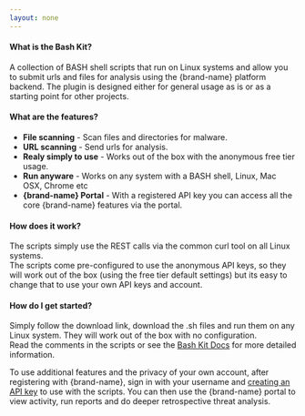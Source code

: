 ```yaml
---
layout: none
---
```

#### What is the Bash Kit?

A collection of BASH shell scripts that run on Linux systems and allow you to submit urls and files for analysis using the {brand-name} platform backend.
The plugin is designed either for general usage as is or as a starting point for other projects.

#### What are the features?

- __File scanning__ - Scan files and directories for malware.
- __URL scanning__ - Send urls for analysis.
- __Realy simply to use__ - Works out of the box with the anonymous free tier usage.
- __Run anyware__ - Works on any system with a BASH shell, Linux, Mac OSX, Chrome etc
- __{brand-name} Portal__ - With a registered API key you can access all the core {brand-name} features via the portal.

#### How does it work?

The scripts simply use the REST calls via the common curl tool on all Linux systems.  
The scripts come pre-configured to use the anonymous API keys, so they will work out of the box (using the free tier default settings) but its easy to change that to use your own API keys and account.

#### How do I get started?

Simply follow the download link, download the .sh files and run them on any Linux system. They will work out of the box with no configuration.  
Read the comments in the scripts or see the [Bash Kit Docs](docs?plugin=plugin-secplugs-bash-kit) for more detailed information. 

To use additional features and the privacy of your own account, after registering with {brand-name}, sign in with your username and [creating an API key](docs?doc=docs/HowTo/CreateKey) to use with the scripts. 
You can then use the {brand-name} portal to view activity, run reports and do deeper retrospective threat analysis.

